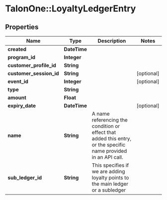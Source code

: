# TalonOne::LoyaltyLedgerEntry

## Properties
Name | Type | Description | Notes
------------ | ------------- | ------------- | -------------
**created** | **DateTime** |  | 
**program_id** | **Integer** |  | 
**customer_profile_id** | **String** |  | 
**customer_session_id** | **String** |  | [optional] 
**event_id** | **Integer** |  | [optional] 
**type** | **String** |  | 
**amount** | **Float** |  | 
**expiry_date** | **DateTime** |  | [optional] 
**name** | **String** | A name referencing the condition or effect that added this entry, or the specific name provided in an API call. | 
**sub_ledger_id** | **String** | This specifies if we are adding loyalty points to the main ledger or a subledger | 


